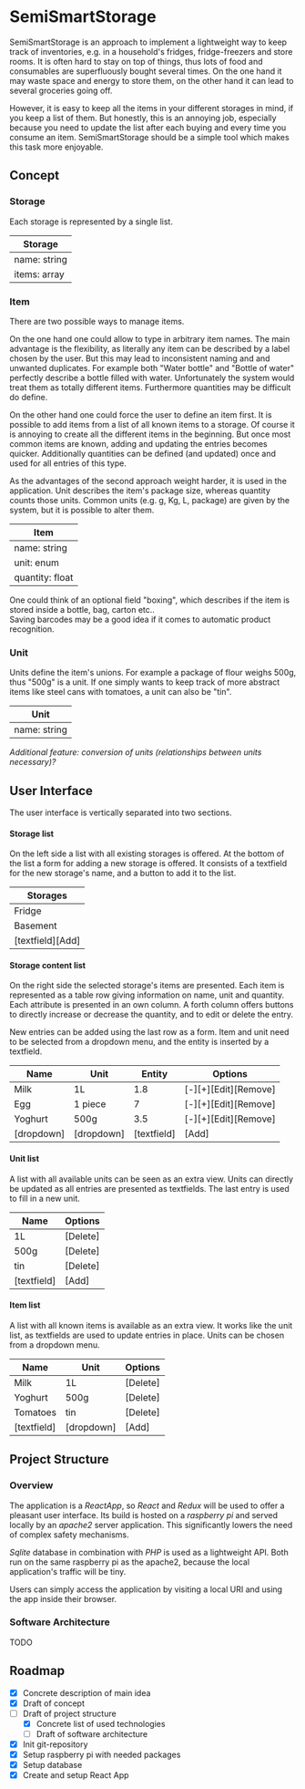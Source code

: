# SemiSmartStorage
SemiSmartStorage is an approach to implement a lightweight way to keep track of inventories, e.g. in a household's fridges, fridge-freezers and store rooms.
It is often hard to stay on top of things, thus lots of food and consumables are superfluously bought several times.
On the one hand it may waste space and energy to store them, on the other hand it can lead to several groceries going off.

However, it is easy to keep all the items in your different storages in mind, if you keep a list of them.
But honestly, this is an annoying job, especially because you need to update the list after each buying and every time you consume an item.
SemiSmartStorage should be a simple tool which makes this task more enjoyable.

## Concept
### Storage
Each storage is represented by a single list.

Storage |
---|
name: string |
items: array |

### Item
There are two possible ways to manage items.

On the one hand one could allow to type in arbitrary item names.
The main advantage is the flexibility, as literally any item can be described by a label chosen by the user.
But this may lead to inconsistent naming and and unwanted duplicates.
For example both "Water bottle" and "Bottle of water" perfectly describe a bottle filled with water.
Unfortunately the system would treat them as totally different items.
Furthermore quantities may be difficult do define.

On the other hand one could force the user to define an item first.
It is possible to add items from a list of all known items to a storage.
Of course it is annoying to create all the different items in the beginning.
But once most common items are known, adding and updating the entries becomes quicker.
Additionally quantities can be defined (and updated) once and used for all entries of this type.

As the advantages of the second approach weight harder, it is used in the application.
Unit describes the item's package size, whereas quantity counts those units.
Common units (e.g. g, Kg, L, package) are given by the system, but it is possible to alter them.

Item |
---|
name: string |
unit: enum |
quantity: float |

One could think of an optional field "boxing", which describes if the item is stored inside a bottle, bag, carton etc.. \
Saving barcodes may be a good idea if it comes to automatic product recognition.

### Unit
Units define the item's unions.
For example a package of flour weighs 500g, thus "500g" is a unit.
If one simply wants to keep track of more abstract items like steel cans with tomatoes, a unit can also be "tin".

Unit |
---|
name: string |

_Additional feature: conversion of units (relationships between units necessary)?_

## User Interface
The user interface is vertically separated into two sections.

#### Storage list
On the left side a list with all existing storages is offered.
At the bottom of the list a form for adding a new storage is offered.
It consists of a textfield for the new storage's name, and a button to add it to the list.

Storages |
--- |
Fridge |
Basement |
[textfield][Add] |

#### Storage content list
On the right side the selected storage's items are presented.
Each item is represented as a table row giving information on name, unit and quantity.
Each attribute is presented in an own column.
A forth column offers buttons to directly increase or decrease the quantity, and to edit or delete the entry.

New entries can be added using the last row as a form.
Item and unit need to be selected from a dropdown menu, and the entity is inserted by a textfield.

Name | Unit | Entity | Options
--- | --- | --- | ---
Milk | 1L | 1.8 | [-][+][Edit][Remove]
Egg | 1 piece | 7 | [-][+][Edit][Remove]
Yoghurt | 500g | 3.5 | [-][+][Edit][Remove]
[dropdown] | [dropdown] | [textfield] | [Add]

#### Unit list
A list with all available units can be seen as an extra view.
Units can directly be updated as all entries are presented as textfields.
The last entry is used to fill in a new unit.

Name | Options
--- | ---
1L | [Delete]
500g | [Delete]
tin | [Delete]
[textfield] | [Add]

#### Item list
A list with all known items is available as an extra view.
It works like the unit list, as textfields are used to update entries in place.
Units can be chosen from a dropdown menu.

Name | Unit | Options
--- | --- | ---
Milk | 1L | [Delete]
Yoghurt | 500g | [Delete]
Tomatoes | tin | [Delete]
[textfield] | [dropdown] | [Add]

## Project Structure
### Overview
The application is a *ReactApp*, so *React* and *Redux* will be used to offer a pleasant user interface.
Its build is hosted on a *raspberry pi* and served locally by an *apache2* server application.
This significantly lowers the need of complex safety mechanisms.

*Sqlite* database in combination with *PHP* is used as a lightweight API.
Both run on the same raspberry pi as the apache2, because the local application's traffic will be tiny.

Users can simply access the application by visiting a local URI and using the app inside their browser.

### Software Architecture
TODO

## Roadmap
- [x] Concrete description of main idea
- [x] Draft of concept
- [ ] Draft of project structure
  - [x] Concrete list of used technologies
  - [ ] Draft of software architecture
- [x] Init git-repository
- [x] Setup raspberry pi with needed packages
- [x] Setup database
- [x] Create and setup React App
